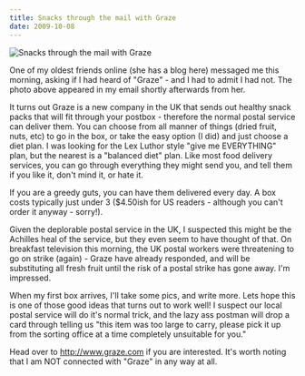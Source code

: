 ```yaml
---
title: Snacks through the mail with Graze
date: 2009-10-08
---
```


![Snacks through the mail with Graze](https://source.unsplash.com/ZYYS1kapOm8/1600x900)

One of my oldest friends online (she has a blog here) messaged me this morning, asking if I had heard of "Graze" - and I had to admit I had not. The photo above appeared in my email shortly afterwards from her.

It turns out Graze is a new company in the UK that sends out healthy snack packs that will fit through your postbox - therefore the normal postal service can deliver them. You can choose from all manner of things (dried fruit, nuts, etc) to go in the box, or take the easy option (I did) and just choose a diet plan. I was looking for the Lex Luthor style "give me EVERYTHING" plan, but the nearest is a "balanced diet" plan. Like most food delivery services, you can go through everything they might send you, and tell them if you like it, don't mind it, or hate it.

If you are a greedy guts, you can have them delivered every day. A box costs typically just under 3 ($4.50ish for US readers - although you can't order it anyway - sorry!).

Given the deplorable postal service in the UK, I suspected this might be the Achilles heal of the service, but they even seem to have thought of that. On breakfast television this morning, the UK postal workers were threatening to go on strike (again) - Graze have already responded, and will be substituting all fresh fruit until the risk of a postal strike has gone away. I'm impressed.

When my first box arrives, I'll take some pics, and write more. Lets hope this is one of those good ideas that turns out to work well! I suspect our local postal service will do it's normal trick, and the lazy ass postman will drop a card through telling us "this item was too large to carry, please pick it up from the sorting office at a time completely unsuitable for you."

Head over to http://www.graze.com if you are interested. It's worth noting that I am NOT connected with "Graze" in any way at all.